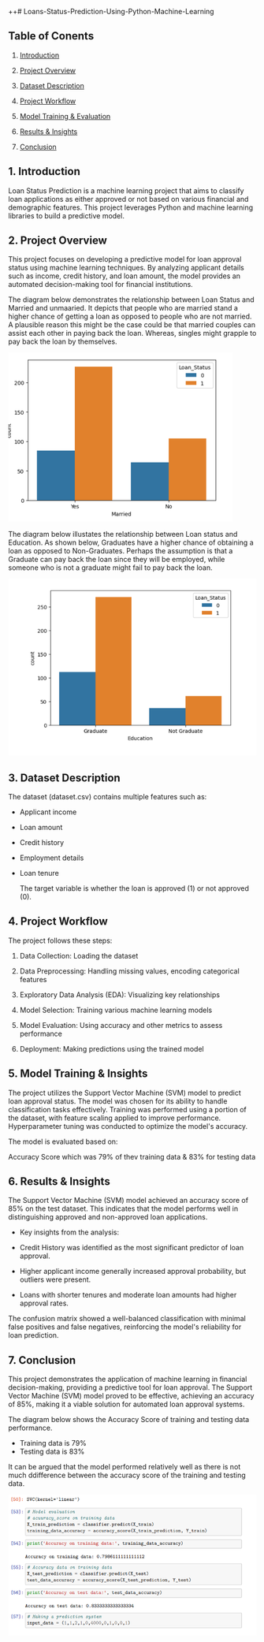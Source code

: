 ++# Loans-Status-Prediction-Using-Python-Machine-Learning

## Table of Conents

1. [Introduction](#introduction)

2. [Project Overview](#project-overview)

3. [Dataset Description](#dataset-description)

4. [Project Workflow](#project-workflow)

5. [Model Training & Evaluation](#model-transition-and-evaluation)

6. [Results & Insights](#results-&-insights)

7. [Conclusion](#conclusion)

## 1. Introduction

Loan Status Prediction is a machine learning project that aims to classify loan applications as either approved or not based on various financial and demographic features. This project leverages Python and machine learning libraries to build a predictive model.

## 2. Project Overview

This project focuses on developing a predictive model for loan approval status using machine learning techniques. By analyzing applicant details such as income, credit history, and loan amount, the model provides an automated decision-making tool for financial institutions.

The diagram below demonstrates the relationship between Loan Status and Married and unmaaried. It depicts that people who are married stand a higher chance of getting a loan as opposed to people who are not married. A plausible reason this might be the case could be that married couples can assist each other in paying back the loan. Whereas, singles might grapple to pay back the loan by themselves.

![image_alt](https://github.com/Shamiso-Tirivanhu/Loans-Status-Prediction-Using-Python-Machine-Learning/blob/3988c0a19cd53d787625512c9fc542344006b506/Loan%20Status%20and%20Married%20.png)










The diagram below illustates the relationship between Loan status and Education. As shown below, Graduates have a higher chance of obtaining a loan as opposed to Non-Graduates. Perhaps the assumption is that a Graduate can pay back the loan since they will be employed, while someone who is not a graduate might fail to pay back the loan.

![image_alt](https://github.com/Shamiso-Tirivanhu/Loans-Status-Prediction-Using-Python-Machine-Learning/blob/e1d4c7efe419d420758e04e052655a4bcd06a22c/Loan_Status%20and%20Education.png)

## 3. Dataset Description 

The dataset (dataset.csv) contains multiple features such as:

- Applicant income

- Loan amount

- Credit history

- Employment details

- Loan tenure

  The target variable is whether the loan is approved (1) or not approved (0).

## 4. Project Workflow

The project follows these steps:

1. Data Collection: Loading the dataset

2. Data Preprocessing: Handling missing values, encoding categorical features

3. Exploratory Data Analysis (EDA): Visualizing key relationships

4. Model Selection: Training various machine learning models

5. Model Evaluation: Using accuracy and other metrics to assess performance

6. Deployment: Making predictions using the trained model

## 5. Model Training & Insights

The project utilizes the Support Vector Machine (SVM) model to predict loan approval status. The model was chosen for its ability to handle classification tasks effectively. Training was performed using a portion of the dataset, with feature scaling applied to improve performance. Hyperparameter tuning was conducted to optimize the model's accuracy.

The model is evaluated based on:

Accuracy Score which was 79% of thev training data & 83% for testing data


## 6. Results & Insights 

The Support Vector Machine (SVM) model achieved an accuracy score of 85% on the test dataset. This indicates that the model performs well in distinguishing approved and non-approved loan applications.

- Key insights from the analysis:

- Credit History was identified as the most significant predictor of loan approval.

- Higher applicant income generally increased approval probability, but outliers were present.

- Loans with shorter tenures and moderate loan amounts had higher approval rates.

The confusion matrix showed a well-balanced classification with minimal false positives and false negatives, reinforcing the model's reliability for loan prediction.

## 7. Conclusion

This project demonstrates the application of machine learning in financial decision-making, providing a predictive tool for loan approval. The Support Vector Machine (SVM) model proved to be effective, achieving an accuracy of 85%, making it a viable solution for automated loan approval systems.

The diagram below shows the Accuracy Score of training and testing data performance.

- Training data is 79%
- Testing data is 83%

It can be argued that the model performed relatively well as there is not much ddifference between the accuracy score of the training and testing data.


![image_alt](https://github.com/Shamiso-Tirivanhu/Loans-Status-Prediction-Using-Python-Machine-Learning/blob/2f493b0bef66ca4860bcf9becd366f85648226cb/Accuracy%20score%20of%20SVM.png)
